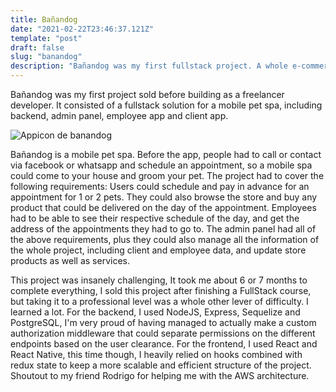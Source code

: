 ```yaml
---
title: Bañandog
date: "2021-02-22T23:46:37.121Z"
template: "post"
draft: false
slug: "banandog"
description: "Bañandog was my first fullstack project. A whole e-commerce solution for a pet spa."
---
```

Bañandog was my first project sold before building as a freelancer developer. It consisted of a fullstack solution for a mobile pet spa, including backend, admin panel, employee app and client app.

<!-- Change banandog icon -->
![Appicon de banandog](/media/banandog.png)

Bañandog is a mobile pet spa. Before the app, people had to call or contact via facebook or whatsapp and schedule an appointment, so a mobile spa could come to your house and groom your pet. The project had to cover the following requirements: Users could schedule and pay in advance for an appointment for 1 or 2 pets. They could also browse the store and buy any product that could be delivered on the day of the appointment. Employees had to be able to see their respective schedule of the day, and get the address of the appointments they had to go to. The admin panel had all of the above requirements, plus they could also manage all the information of the whole project, including client and employee data, and update store products as well as services.

This project was insanely challenging, It took me about 6 or 7 months to complete everything, I sold this project after finishing a FullStack course, but taking it to a professional level was a whole other lever of difficulty. I learned a lot. For the backend, I used NodeJS, Express, Sequelize and PostgreSQL, I'm very proud of having managed to actually make a custom authorization middleware that could separate permissions on the different endpoints based on the user clearance. For the frontend, I used React and React Native, this time though, I  heavily relied on hooks combined with redux state to keep a more scalable and efficient structure of the project. Shoutout to my friend Rodrigo for helping me with the AWS architecture.

<!-- Add screenshots -->